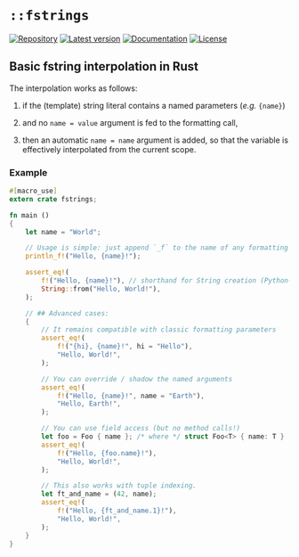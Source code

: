 # `::fstrings`

[![Repository](https://img.shields.io/badge/repository-GitHub-brightgreen.svg)](https://github.com/danielhenrymantilla/fstrings-rs)
[![Latest version](https://img.shields.io/crates/v/fstrings.svg)](https://crates.io/crates/fstrings)
[![Documentation](https://docs.rs/fstrings/badge.svg)](https://docs.rs/fstrings)
[![License](https://img.shields.io/crates/l/fstrings.svg)](https://github.com/danielhenrymantilla/fstrings-rs/blob/master/LICENSE)

## Basic fstring interpolation in Rust

The interpolation works as follows:

 1. if the (template) string literal contains a named parameters
    (_e.g._ `{name}`)

 1. and no `name = value` argument is fed to the formatting call,

 1. then an automatic `name = name` argument is added, so that the variable is
    effectively interpolated from the current scope.

### Example

```rust
#[macro_use]
extern crate fstrings;

fn main ()
{
    let name = "World";

    // Usage is simple: just append `_f` to the name of any formatting macro
    println_f!("Hello, {name}!");

    assert_eq!(
        f!("Hello, {name}!"), // shorthand for String creation (Python-like)
        String::from("Hello, World!"),
    );

    // ## Advanced cases:
    {
        // It remains compatible with classic formatting parameters
        assert_eq!(
            f!("{hi}, {name}!", hi = "Hello"),
            "Hello, World!",
        );

        // You can override / shadow the named arguments
        assert_eq!(
            f!("Hello, {name}!", name = "Earth"),
            "Hello, Earth!",
        );

        // You can use field access (but no method calls!)
        let foo = Foo { name }; /* where */ struct Foo<T> { name: T }
        assert_eq!(
            f!("Hello, {foo.name}!"),
            "Hello, World!",
        );

        // This also works with tuple indexing.
        let ft_and_name = (42, name);
        assert_eq!(
            f!("Hello, {ft_and_name.1}!"),
            "Hello, World!",
        );
    }
}
```
